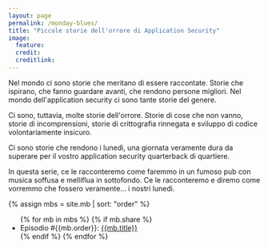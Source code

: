 ```yaml
---
layout: page
permalink: /monday-blues/
title: "Piccole storie dell'orrore di Application Security"
image:
  feature: 
  credit: 
  creditlink: 
---
```


Nel mondo ci sono storie che meritano di essere raccontate. Storie che
ispirano, che fanno guardare avanti, che rendono persone migliori. Nel mondo
dell'application security ci sono tante storie del genere. 

Ci sono, tuttavia, molte storie dell'orrore. Storie di cose che non vanno,
storie di incomprensioni, storie di crittografia rinnegata e sviluppo di codice
volontariamente insicuro.

Ci sono storie che rendono i lunedì, una giornata veramente dura da superare
per il vostro application security quarterback di quartiere.

In questa serie, ce le racconteremo come faremmo in un fumoso pub con musica
soffusa e melliflua in sottofondo. Ce le racconteremo e diremo come vorremmo
che fossero veramente... i nostri lunedì.

{% assign mbs = site.mb | sort: "order" %}

<ul>
{% for mb in mbs %}
  {% if mb.share %}
  <li>Episodio #{{mb.order}}: <a href="{{mb.url}}">{{mb.title}}</a></li>
  {% endif %}
{% endfor %}
</ul>
